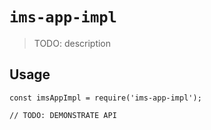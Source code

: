 # `ims-app-impl`

> TODO: description

## Usage

```
const imsAppImpl = require('ims-app-impl');

// TODO: DEMONSTRATE API
```
